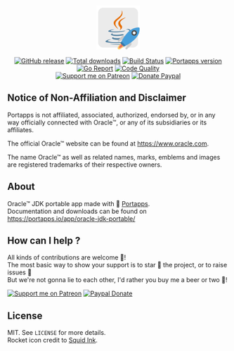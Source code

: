 <p align="center"><a href="https://portapps.io/app/oracle-jdk-portable/" target="_blank"><img width="100" src="https://github.com/portapps/oracle-jdk-portable/blob/master/res/papp.png"></a></p>

<p align="center">
  <a href="https://portapps.io/app/oracle-jdk-portable/#download"><img src="https://img.shields.io/github/release/portapps/oracle-jdk-portable.svg?style=flat-square" alt="GitHub release"></a>
  <a href="https://portapps.io/app/oracle-jdk-portable/#download"><img src="https://img.shields.io/github/downloads/portapps/oracle-jdk-portable/total.svg?style=flat-square" alt="Total downloads"></a>
  <a href="https://travis-ci.com/portapps/oracle-jdk-portable"><img src="https://img.shields.io/travis/com/portapps/oracle-jdk-portable/master.svg?style=flat-square" alt="Build Status"></a>
  <a href="https://github.com/portapps/portapps"><img src="https://img.shields.io/badge/portapps-1.26.1-479fdb.svg?style=flat-square" alt="Portapps version"></a>
  <a href="https://goreportcard.com/report/github.com/portapps/oracle-jdk-portable"><img src="https://goreportcard.com/badge/github.com/portapps/oracle-jdk-portable?style=flat-square" alt="Go Report"></a>
  <a href="https://www.codacy.com/app/portapps/oracle-jdk-portable"><img src="https://img.shields.io/codacy/grade/01c4a51151ec4ee08ed8a1e491fcd792.svg?style=flat-square" alt="Code Quality"></a>
  <br /><a href="https://www.patreon.com/crazymax"><img src="https://img.shields.io/badge/donate-patreon-f96854.svg?logo=patreon&style=flat-square" alt="Support me on Patreon"></a>
  <a href="https://www.paypal.me/crazyws"><img src="https://img.shields.io/badge/donate-paypal-00457c.svg?logo=paypal&style=flat-square" alt="Donate Paypal"></a>
</p>

## Notice of Non-Affiliation and Disclaimer

Portapps is not affiliated, associated, authorized, endorsed by, or in any way officially connected with Oracle™, or any of its subsidiaries or its affiliates.

The official Oracle™ website can be found at https://www.oracle.com.

The name Oracle™ as well as related names, marks, emblems and images are registered trademarks of their respective owners.

## About

Oracle™ JDK portable app made with 🚀 [Portapps](https://portapps.io).<br />
Documentation and downloads can be found on https://portapps.io/app/oracle-jdk-portable/

## How can I help ?

All kinds of contributions are welcome :raised_hands:!<br />
The most basic way to show your support is to star :star2: the project, or to raise issues :speech_balloon:<br />
But we're not gonna lie to each other, I'd rather you buy me a beer or two :beers:!

[![Support me on Patreon](https://portapps.io/img/donate/patreon.png)](https://www.patreon.com/crazymax) 
[![Paypal Donate](https://portapps.io/img/donate/paypal.png)](https://www.paypal.me/crazyws)

## License

MIT. See `LICENSE` for more details.<br />
Rocket icon credit to [Squid Ink](http://thesquid.ink).
